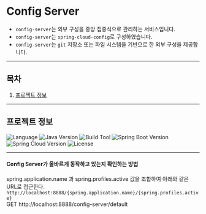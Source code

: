 # Config Server
- `config-server`는 외부 구성을 중앙 집중식으로 관리하는 서비스입니다.
- `config-server`는 `spring-cloud-config`로 구성하였습니다.
- `config-server`는 `git` 저장소 또는 파일 시스템을 기반으로 한 외부 구성을 제공합니다.

---

## 목차
1. [프로젝트 정보](#프로젝트-정보)

---

## 프로젝트 정보
![Language](https://img.shields.io/badge/language-Java-blue)
![Java Version](https://img.shields.io/badge/Java-17-blue)
![Build Tool](https://img.shields.io/badge/build%20tool-Gradle-orange)
![Spring Boot Version](https://img.shields.io/badge/Spring%20Boot-3.2.2-green)
![Spring Cloud Version](https://img.shields.io/badge/Spring%20Cloud-2023.0.0-green)
![License](https://img.shields.io/badge/license-Apache%202.0-brightgreen)

---


#### Config Server가 올바르게 동작하고 있는지 확인하는 방법
spring.application.name 과 spring.profiles.active 값을 조합하여 아래와 같은 URL로 접근한다.<br>
`http://localhost:8888/{spring.application.name}/{spring.profiles.active}`<br>
GET http://localhost:8888/config-server/default
